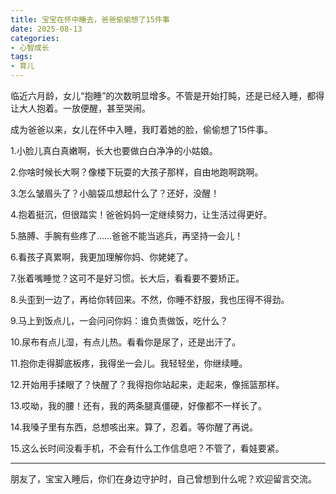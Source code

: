 ```yaml
---
title: 宝宝在怀中睡去，爸爸偷偷想了15件事
date: 2025-08-13
categories:
- 心智成长
tags:
- 育儿
---
```


临近六月龄，女儿“抱睡”的次数明显增多。不管是开始打盹，还是已经入睡，都得让大人抱着。一放便醒，甚至哭闹。

成为爸爸以来，女儿在怀中入睡，我盯着她的脸，偷偷想了15件事。

1.小脸儿真白真嫩啊，长大也要做白白净净的小姑娘。

2.你啥时候长大啊？像楼下玩耍的大孩子那样，自由地跑啊跳啊。

3.怎么皱眉头了？小脑袋瓜想起什么了？还好，没醒！

4.抱着挺沉，但很踏实！爸爸妈妈一定继续努力，让生活过得更好。

5.胳膊、手腕有些疼了……爸爸不能当逃兵，再坚持一会儿！

6.看孩子真累啊，我更加理解你妈、你姥姥了。

7.张着嘴睡觉？这可不是好习惯。长大后，看看要不要矫正。

8.头歪到一边了，再给你转回来。不然，你睡不舒服，我也压得不得劲。

9.马上到饭点儿，一会问问你妈：谁负责做饭，吃什么？

10.尿布有点儿湿，有点儿热。看看你是尿了，还是出汗了。

11.抱你走得脚底板疼，我得坐一会儿。我轻轻坐，你继续睡。

12.开始用手揉眼了？快醒了？我得抱你站起来，走起来，像摇篮那样。

13.哎呦，我的腰！还有，我的两条腿真僵硬，好像都不一样长了。

14.我嗓子里有东西，总想咳出来。算了，忍着。等你醒了再说。

15.这么长时间没看手机，不会有什么工作信息吧？不管了，看娃要紧。

----------

朋友了，宝宝入睡后，你们在身边守护时，自己曾想到什么呢？欢迎留言交流。






